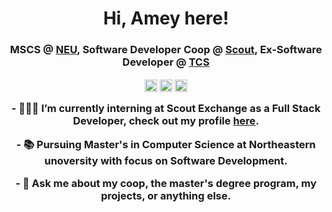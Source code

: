 <h1 align="center">Hi, Amey here!</h1>
<h3 align="center">MSCS @ <a href=https://www.khoury.northeastern.edu target="blank">NEU</a>, Software Developer Coop @ <a href=https://www.goscoutgo.com target="blank">Scout</a>, Ex-Software Developer @ <a href=https://www.tcs.com target="blank">TCS</a>
<p align="center">
<a href=mailto:arya.am@northeastern.edu target="blank"><img align="center" src=https://cdn.jsdelivr.net/npm/simple-icons@3.0.1/icons/gmail.svg alt="amey" height="20" width="20" /></a>
<a href=https://www.linkedin.com/in/ameyarya target="blank"><img align="center" src=https://cdn.jsdelivr.net/npm/simple-icons@3.0.1/icons/linkedin.svg alt="itsjafer" height="20" width="20" /></a>
<a href=https://ameyarya.github.io target="blank"><img align="center" src=https://cdn.jsdelivr.net/npm/simple-icons@3.0.1/icons/googlechrome.svg alt="itsjafer" height="20" width="20" /></a>
</p>
<p align="center">
- 👨🏻‍💻 I’m currently interning at Scout Exchange as a Full Stack Developer, check out my profile <a href=https://ameyarya.github.io/>here</a>.
</p>
<p align="center">
- 📚 Pursuing Master's in Computer Science at Northeastern unoversity with focus on Software Development.
</p>
<p align="center">
- 💬 Ask me about my coop, the master's degree program, my projects, or anything else.
</p>

